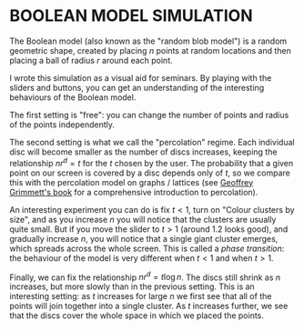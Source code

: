 # BOOLEAN MODEL SIMULATION

The Boolean model (also known as the "random blob model") is a random geometric shape, created by placing $n$ points at random locations and then placing a ball of radius $r$ around each point.

I wrote this simulation as a visual aid for seminars.
By playing with the sliders and buttons, you can get an understanding of the interesting behaviours of the Boolean model.

The first setting is "free": you can change the number of points and radius of the points independently.

The second setting is what we call the "percolation" regime.
Each individual disc will become smaller as the number of discs increases,
keeping the relationship $n r^d = t$ for the $t$ chosen by the user.
The probability that a given point on our screen is covered by a disc depends only of $t$,
so we compare this with the percolation model on graphs / lattices
(see [Geoffrey Grimmett's book](http://www.statslab.cam.ac.uk/~grg/papers/perc/perc.html) for a comprehensive introduction to percolation).

An interesting experiment you can do is fix $t < 1$, turn on "Colour clusters by size", and as you increase $n$ you will notice that the clusters are usually quite small.
But if you move the slider to $t > 1$ (around 1.2 looks good), and gradually increase $n$, you will notice that a single giant cluster emerges, which spreads across the whole screen.
This is called a *phase transition*: the behaviour of the model is very different when $t < 1$ and when $t > 1$.

Finally, we can fix the relationship $n r^d = t \log n$. The discs still shrink as $n$ increases, but more slowly than in the previous setting.
This is an interesting setting: as $t$ increases for large $n$ we first see that all of the points will join together into a single cluster.
As $t$ increases further, we see that the discs cover the whole space in which we placed the points.
